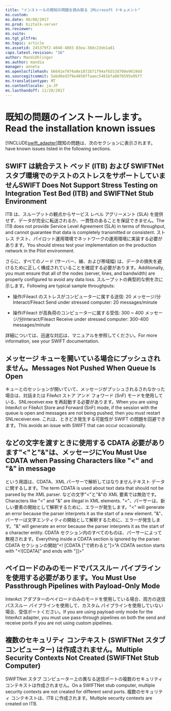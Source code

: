 ```yaml
---
title: "インストールの既知の問題を読み取る |Microsoft ドキュメント"
ms.custom: 
ms.date: 06/08/2017
ms.prod: biztalk-server
ms.reviewer: 
ms.suite: 
ms.tgt_pltfrm: 
ms.topic: article
ms.assetid: 245379f2-4048-4803-83ea-38dc23eb1a81
caps.latest.revision: "16"
author: MandiOhlinger
ms.author: mandia
manager: anneta
ms.openlocfilehash: b6641e7974a0e1872b71794af6553d708e9619dd
ms.sourcegitcommit: 5abd0ed3f9e4858ffaaec5481bfa8878595e95f7
ms.translationtype: MT
ms.contentlocale: ja-JP
ms.lasthandoff: 11/28/2017
---
```

# <a name="read-the-installation-known-issues"></a><span data-ttu-id="20d3d-102">既知の問題のインストールします。</span><span class="sxs-lookup"><span data-stu-id="20d3d-102">Read the installation known issues</span></span>
[!INCLUDE[swift_adapter](../../includes/swift-adapter-md.md)]<span data-ttu-id="20d3d-103">既知の問題は、次のセクションに表示されます。</span><span class="sxs-lookup"><span data-stu-id="20d3d-103"> have known issues listed in the following sections.</span></span>  
  
## <a name="swift-does-not-support-stress-testing-on-integration-test-bed-itb-and-swiftnet-stub-environment"></a><span data-ttu-id="20d3d-104">SWIFT は統合テスト ベッド (ITB) および SWIFTNet スタブ環境でのテストのストレスをサポートしていません</span><span class="sxs-lookup"><span data-stu-id="20d3d-104">SWIFT Does Not Support Stress Testing on Integration Test Bed (ITB) and SWIFTNet Stub Environment</span></span>  
 <span data-ttu-id="20d3d-105">ITB は、スループットの観点からサービス レベル アグリーメント (SLA) を提供せず、データが完全に転送されるか、一貫性のあることを保証できません。</span><span class="sxs-lookup"><span data-stu-id="20d3d-105">The ITB does not provide Service Level Agreement (SLA) in terms of throughput, and cannot guarantee that data is completely transmitted or consistent.</span></span> <span data-ttu-id="20d3d-106">ストレス テスト、パイロット運用環境でネットワークの運用環境に実装する必要があります。</span><span class="sxs-lookup"><span data-stu-id="20d3d-106">You should stress test your implementation on the production network in the Pilot environment.</span></span>  
  
 <span data-ttu-id="20d3d-107">さらに、すべてのノード (サーバー、線、および帯域幅) は、データの損失を避けるために正しく構成されていることを確認する必要があります。</span><span class="sxs-lookup"><span data-stu-id="20d3d-107">Additionally, you must ensure that all of the nodes (server, lines, and bandwidth) are properly configured to avoid any data loss.</span></span> <span data-ttu-id="20d3d-108">スループットの典型的な例を次に示します。</span><span class="sxs-lookup"><span data-stu-id="20d3d-108">Following are typical sample throughputs:</span></span>  
  
-   <span data-ttu-id="20d3d-109">操作/Fileact のストレスがコンピューターに属する送信: 20 メッセージ/分</span><span class="sxs-lookup"><span data-stu-id="20d3d-109">Interact/Fileact Send under stressed computer: 20 messages/minute</span></span>  
  
-   <span data-ttu-id="20d3d-110">操作/Fileact が高負荷のコンピューターに属する受信: 300 ~ 400 メッセージ/分</span><span class="sxs-lookup"><span data-stu-id="20d3d-110">Interact/Fileact Receive under stressed computer: 300-400 messages/minute</span></span>  
  
 <span data-ttu-id="20d3d-111">詳細については、迅速な対応は、マニュアルを参照してください。</span><span class="sxs-lookup"><span data-stu-id="20d3d-111">For more information, see your SWIFT documentation.</span></span>  
  
## <a name="messages-not-pushed-when-queue-is-open"></a><span data-ttu-id="20d3d-112">メッセージ キューを開いている場合にプッシュされません。</span><span class="sxs-lookup"><span data-stu-id="20d3d-112">Messages Not Pushed When Queue Is Open</span></span>  
 <span data-ttu-id="20d3d-113">キューとのセッションが開いていて、メッセージがプッシュされるされなかった場合は、対話または FileAct ストア アンド フォワード (SnF) モードを使用している、SNLreceiver.exe を再起動する必要があります。</span><span class="sxs-lookup"><span data-stu-id="20d3d-113">When you are using InterAct or FileAct Store and Forward (SnF) mode, if the session with the queue is open and messages are not being pushed, then you must restart SNLreceiver.exe.</span></span> <span data-ttu-id="20d3d-114">これは、ときどき発生する可能性が SWIFT の問題を回避できます。</span><span class="sxs-lookup"><span data-stu-id="20d3d-114">This avoids an issue with SWIFT that can occur occasionally.</span></span>  
  
## <a name="you-must-use-cdata-when-passing-characters-like--and--in-message"></a><span data-ttu-id="20d3d-115">などの文字を渡すときに使用する CDATA 必要があります"<"と"&"は、メッセージに</span><span class="sxs-lookup"><span data-stu-id="20d3d-115">You Must Use CDATA when Passing Characters like "<" and "&" in message</span></span>  
 <span data-ttu-id="20d3d-116">という用語は、CDATA、XML パーサーで解析してはなりませんテキスト データに関するします。</span><span class="sxs-lookup"><span data-stu-id="20d3d-116">The term CDATA is used about text data that should not be parsed by the XML parser.</span></span>  <span data-ttu-id="20d3d-117">などの文字"<"と"&"の XML 要素では無効です。</span><span class="sxs-lookup"><span data-stu-id="20d3d-117">Characters like "<" and "&" are illegal in XML elements.</span></span> <span data-ttu-id="20d3d-118">"<"、パーサーは、新しい要素の開始として解釈するために、エラーが発生します。</span><span class="sxs-lookup"><span data-stu-id="20d3d-118">"<" will generate an error because the parser interprets it as the start of a new element.</span></span> <span data-ttu-id="20d3d-119">"&"、パーサーは文字エンティティの開始として解釈するために、エラーが発生します。</span><span class="sxs-lookup"><span data-stu-id="20d3d-119">"&" will generate an error because the parser interprets it as the start of a character entity.</span></span> <span data-ttu-id="20d3d-120">CDATA セクション内のすべてのものは、パーサーによって無視されます。</span><span class="sxs-lookup"><span data-stu-id="20d3d-120">Everything inside a CDATA section is ignored by the parser.</span></span> <span data-ttu-id="20d3d-121">CDATA セクションの開始"\<! [CDATA ["で終わると"]\>"</span><span class="sxs-lookup"><span data-stu-id="20d3d-121">A CDATA section starts with "\<![CDATA[" and ends with "]]\>"</span></span>  
  
## <a name="you-must-use-passthrough-pipelines-with-payload-only-mode"></a><span data-ttu-id="20d3d-122">ペイロードのみのモードでパススルー パイプラインを使用する必要があります。</span><span class="sxs-lookup"><span data-stu-id="20d3d-122">You Must Use Passthrough Pipelines with Payload-Only Mode</span></span>  
 <span data-ttu-id="20d3d-123">InterAct アダプターのペイロードのみのモードを使用している場合、両方の送信パススルー パイプラインを使用して、カスタム パイプラインを使用していない場合、受信ポートください。</span><span class="sxs-lookup"><span data-stu-id="20d3d-123">If you are using payload-only mode for the InterAct adapter, you must use pass-through pipelines on both the send and receive ports if you are not using custom pipelines.</span></span>  
  
## <a name="multiple-security-contexts-not-created-swiftnet-stub-computer"></a><span data-ttu-id="20d3d-124">複数のセキュリティ コンテキスト (SWIFTNet スタブ コンピューター) は作成されません。</span><span class="sxs-lookup"><span data-stu-id="20d3d-124">Multiple Security Contexts Not Created (SWIFTNet Stub Computer)</span></span>  
 <span data-ttu-id="20d3d-125">SWIFTNet スタブ コンピューター上の異なる送信ポートの複数のセキュリティ コンテキストは作成されません。</span><span class="sxs-lookup"><span data-stu-id="20d3d-125">On a SWIFTNet stub computer, multiple security contexts are not created for different send ports.</span></span> <span data-ttu-id="20d3d-126">複数のセキュリティ コンテキストは、ITB に作成されます。</span><span class="sxs-lookup"><span data-stu-id="20d3d-126">Multiple security contexts are created on ITB.</span></span>